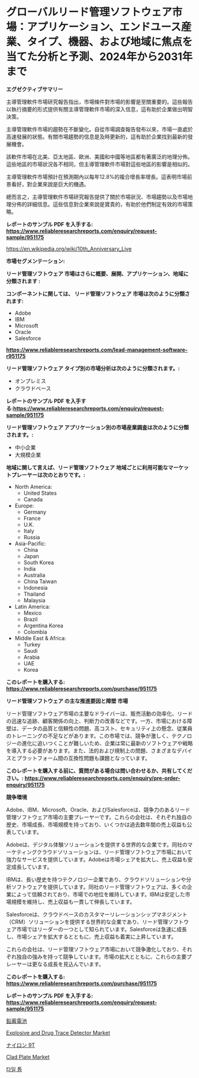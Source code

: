 <p><h1>グローバルリード管理ソフトウェア市場：アプリケーション、エンドユース産業、タイプ、機器、および地域に焦点を当てた分析と予測、2024年から2031年まで</h1></p><p><strong>エグゼクティブサマリー</strong></p>
<p><p>主導管理軟件市場研究報告指出，市場條件對市場的影響是至關重要的。這些報告以執行摘要的形式提供有關主導管理軟件市場的深入信息，這有助於企業做出明智決策。</p><p>主導管理軟件市場的趨勢在不斷變化。自從市場調查報告發布以來，市場一直處於高速發展的狀態。有關市場趨勢的信息是及時更新的，這有助於企業找到最新的發展機會。</p><p>該軟件市場在北美、亞太地區、歐洲、美國和中國等地區都有著廣泛的地理分佈。這些地區的市場狀況各不相同，但主導管理軟件市場對這些地區的影響是相似的。</p><p>主導管理軟件市場預計在預測期內以每年12.8%的複合增長率增長。這表明市場前景看好，對企業來說是巨大的機遇。</p><p>總而言之，主導管理軟件市場研究報告提供了關於市場狀況、市場趨勢以及市場地理分佈的詳細信息。這些信息對企業來說是寶貴的，有助於他們制定有效的市場策略。</p></p>
<p><strong>レポートのサンプル PDF を入手する: <a href="https://www.reliableresearchreports.com/enquiry/request-sample/951175">https://www.reliableresearchreports.com/enquiry/request-sample/951175</a></strong></p>
<p><a href="https://en.wikipedia.org/wiki/10th_Anniversary_Live">https://en.wikipedia.org/wiki/10th_Anniversary_Live</a></p>
<p><strong>市場セグメンテーション:</strong></p>
<p><strong> リード管理ソフトウェア 市場はさらに概要、展開、アプリケーション、地域に分類されます :</strong></p>
<p><strong>コンポーネントに関しては、 リード管理ソフトウェア 市場は次のように分類されます:</strong></p>
<p><ul><li>Adobe</li><li>IBM</li><li>Microsoft</li><li>Oracle</li><li>Salesforce</li></ul></p>
<p><strong><a href="https://www.reliableresearchreports.com/lead-management-software-r951175">https://www.reliableresearchreports.com/lead-management-software-r951175</a></strong></p>
<p><strong> リード管理ソフトウェア タイプ別の市場分析は次のように分類されます。:</strong></p>
<p><ul><li>オンプレミス</li><li>クラウドベース</li></ul></p>
<p><strong>レポートのサンプル PDF を入手する:<a href="https://www.reliableresearchreports.com/enquiry/request-sample/951175">https://www.reliableresearchreports.com/enquiry/request-sample/951175</a></strong></p>
<p><strong> リード管理ソフトウェア アプリケーション別の市場産業調査は次のように分類されます。:</strong></p>
<p><ul><li>中小企業</li><li>大規模企業</li></ul></p>
<p><strong>地域に関して言えば、リード管理ソフトウェア 地域ごとに利用可能なマーケットプレーヤーは次のとおりです。:</strong></p>
<p><ul>
    <li>
        North America:
        <ul>
            <li>United States</li>
            <li>Canada</li>
        </ul>
    </li>
    <li>
        Europe:
        <ul>
            <li>Germany</li>
            <li>France</li>
            <li>U.K.</li>
            <li>Italy</li>
            <li>Russia</li>
        </ul>
    </li>
    <li>
        Asia-Pacific:
        <ul>
            <li>China</li>
            <li>Japan</li>
            <li>South Korea</li>
            <li>India</li>
            <li>Australia</li>
            <li>China Taiwan</li>
            <li>Indonesia</li>
            <li>Thailand</li>
            <li>Malaysia</li>
        </ul>
    </li>
    <li>
        Latin America:
        <ul>
            <li>Mexico</li>
            <li>Brazil</li>
            <li>Argentina Korea</li>
            <li>Colombia</li>
        </ul>
    </li>
    <li>
        Middle East & Africa:
        <ul>
            <li>Turkey</li>
            <li>Saudi</li>
            <li>Arabia</li>
            <li>UAE</li>
            <li>Korea</li>
        </ul>
    </li>
    </ul></p>
<p><strong>このレポートを購入する: <a href="https://www.reliableresearchreports.com/purchase/951175">https://www.reliableresearchreports.com/purchase/951175</a></strong></p>
<p><strong>リード管理ソフトウェア の主な推進要因と障壁 市場</strong></p>
<p><p>リード管理ソフトウェア市場の主要なドライバーは、販売活動の効率化、リードの迅速な追跡、顧客関係の向上、判断力の改善などです。一方、市場における障壁は、データの品質と信頼性の問題、高コスト、セキュリティ上の懸念、従業員のトレーニングの不足などがあります。この市場では、競争が激しく、テクノロジーの進化に追いつくことが難しいため、企業は常に最新のソフトウェアや戦略を導入する必要があります。また、法的および規制上の問題、さまざまなデバイスとプラットフォーム間の互換性問題も課題となっています。</p></p>
<p><strong>このレポートを購入する前に、質問がある場合は問い合わせるか、共有してください。: <a href="https://www.reliableresearchreports.com/enquiry/pre-order-enquiry/951175">https://www.reliableresearchreports.com/enquiry/pre-order-enquiry/951175</a></strong></p>
<p><strong>競争環境</strong></p>
<p><p>Adobe、IBM、Microsoft、Oracle、およびSalesforceは、競争力のあるリード管理ソフトウェア市場の主要プレーヤーです。これらの会社は、それぞれ独自の歴史、市場成長、市場規模を持っており、いくつかは過去数年間の売上収益も公表しています。</p><p>Adobeは、デジタル体験ソリューションを提供する世界的な企業です。同社のマーケティングクラウドソリューションは、リード管理ソフトウェア市場において強力なサービスを提供しています。Adobeは市場シェアを拡大し、売上収益も安定成長しています。</p><p>IBMは、長い歴史を持つテクノロジー企業であり、クラウドソリューションや分析ソフトウェアを提供しています。同社のリード管理ソフトウェアは、多くの企業によって信頼されており、市場での地位を維持しています。IBMは安定した市場規模を維持し、売上収益も一貫して伸長しています。</p><p>Salesforceは、クラウドベースのカスタマーリレーションシップマネジメント（CRM）ソリューションを提供する世界的な企業であり、リード管理ソフトウェア市場ではリーダーの一つとして知られています。Salesforceは急速に成長し、市場シェアを拡大するとともに、売上収益も着実に上昇しています。</p><p>これらの会社は、リード管理ソフトウェア市場において競争激化しており、それぞれ独自の強みを持って競争しています。市場の拡大とともに、これらの主要プレーヤーは更なる成長を見込んでいます。</p></p>
<p><strong>このレポートを購入する: <a href="https://www.reliableresearchreports.com/purchase/951175">https://www.reliableresearchreports.com/purchase/951175</a></strong></p>
<p><strong>レポートのサンプル PDF を入手する: <a href="https://www.reliableresearchreports.com/enquiry/request-sample/951175">https://www.reliableresearchreports.com/enquiry/request-sample/951175</a></strong><strong></strong></p>
<p><p><a href="https://github.com/lababdou/Market-Research-Report-List-5/blob/main/318098151237.md">鉛蓄電池</a></p><p><a href="https://issuu.com/reportprime-2/docs/explosive-and-drug-trace-detector-market-size-2030">Explosive and Drug Trace Detector Market</a></p><p><a href="https://medium.com/@rudysimonis2023/%E3%82%B0%E3%83%AD%E3%83%BC%E3%83%90%E3%83%AB%E3%83%8A%E3%82%A4%E3%83%AD%E3%83%B39t%E5%B8%82%E5%A0%B4%E3%81%AE%E7%B7%8F%E5%90%88%E5%88%86%E6%9E%90-%E6%88%90%E9%95%B7%E5%8B%95%E5%90%91%E3%81%A8%E5%B8%82%E5%A0%B4%E4%BA%88%E6%B8%AC-2024%E5%B9%B4-2031%E5%B9%B4-6d6f359be2dc">ナイロン 9T</a></p><p><a href="https://medium.com/@sharquayrhodes1927/global-clad-plate-market-exploring-market-share-market-trends-and-future-growth-e39698b70a66">Clad Plate Market</a></p><p><a href="https://medium.com/@trevorkruvalis5678/%ED%83%80%EC%9D%BC-%ED%86%B1%EC%8B%9C%EC%9E%A5-%EB%B6%84%EC%84%9D-%EB%B3%B4%EA%B3%A0%EC%84%9C-%EC%A0%84-%EC%84%B8%EA%B3%84%EC%A0%81%EC%9D%B8-%EC%98%81%ED%96%A5%EC%9D%84-%EB%82%98%ED%83%80%EB%82%B4%EB%8A%94-%EC%A7%80%EC%97%AD-%EC%9C%A0%ED%98%95-%EA%B3%A0%EC%A0%95%ED%98%95-%ED%83%80%EC%9D%BC-%ED%86%B1-%ED%9C%B4%EB%8C%80%EC%9A%A9-%ED%83%80%EC%9D%BC-%ED%86%B1-%EB%B0%8F-%EC%9D%91%EC%9A%A9-%EC%82%B0%EC%97%85-%EA%B1%B4%EC%84%A4-%EA%B8%B0%ED%83%80-%EC%97%90-%EB%8C%80%ED%95%9C-%EC%A0%95%EB%B3%B4-2024%EB%85%84%EB%B6%80%ED%84%B0-2031%EB%85%84%EA%B9%8C%EC%A7%80-9a6f42733e96">타일 톱</a></p></p>